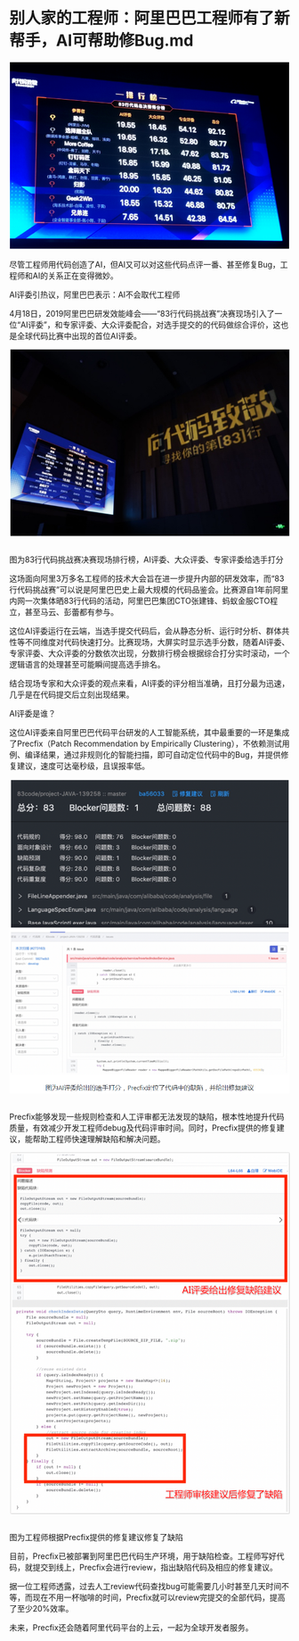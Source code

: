 # 别人家的工程师：阿里巴巴工程师有了新帮手，AI可帮助修Bug.md

<div style="text-align:center" align="center">
<img src="/images/1.png" align="center" />
</div>
</br>
尽管工程师用代码创造了AI，但AI又可以对这些代码点评一番、甚至修复Bug，工程师和AI的关系正在变得微妙。

AI评委引热议，阿里巴巴表示：AI不会取代工程师

4月18日，2019阿里巴巴研发效能峰会——“83行代码挑战赛”决赛现场引入了一位“AI评委”，和专家评委、大众评委配合，对选手提交的的代码做综合评价，这也是全球代码比赛中出现的首位AI评委。

<div style="text-align:center" align="center">
<img src="/images/2.png" align="center" />
</div>
</br>

图为83行代码挑战赛决赛现场排行榜，AI评委、大众评委、专家评委给选手打分

这场面向阿里3万多名工程师的技术大会旨在进一步提升内部的研发效率，而“83行代码挑战赛”可以说是阿里巴巴史上最大规模的代码品鉴会。比赛源自1年前阿里内网一次集体晒83行代码的活动，阿里巴巴集团CTO张建锋、蚂蚁金服CTO程立，甚至马云、彭蕾都有参与。

这位AI评委运行在云端，当选手提交代码后，会从静态分析、运行时分析、群体共性等不同维度对代码快速打分。比赛现场，大屏实时显示选手分数，随着AI评委、专家评委、大众评委的分数依次出现，分数排行榜会根据综合打分实时滚动，一个逻辑语言的处理甚至可能瞬间提高选手排名。

结合现场专家和大众评委的观点来看，AI评委的评分相当准确，且打分最为迅速，几乎是在代码提交后立刻出现结果。

AI评委是谁？

这位AI评委来自阿里巴巴代码平台研发的人工智能系统，其中最重要的一环是集成了Precfix（Patch Recommendation by Empirically Clustering），不依赖测试用例、编译结果，通过非规则化的智能扫描，即可自动定位代码中的Bug，并提供修复建议，速度可达毫秒级，且误报率低。

<div style="text-align:center" align="center">
<img src="/images/3.png" align="center" />
</div>
</br>

Precfix能够发现一些规则检查和人工评审都无法发现的缺陷，根本性地提升代码质量，有效减少开发工程师debug及代码评审时间。同时，Precfix提供的修复建议，能帮助工程师快速理解缺陷和解决问题。

<div style="text-align:center" align="center">
<img src="/images/4.png" align="center" />
</div>
</br>

图为工程师根据Precfix提供的修复建议修复了缺陷

目前，Precfix已被部署到阿里巴巴代码生产环境，用于缺陷检查。工程师写好代码，就提交到线上，Precfix会进行review，指出缺陷代码及相应的修复建议。

据一位工程师透露，过去人工review代码查找bug可能需要几小时甚至几天时间不等，而现在不用一杯咖啡的时间，Precfix就可以review完提交的全部代码，提高了至少20%效率。

未来，Precfix还会随着阿里代码平台的上云，一起为全球开发者服务。
